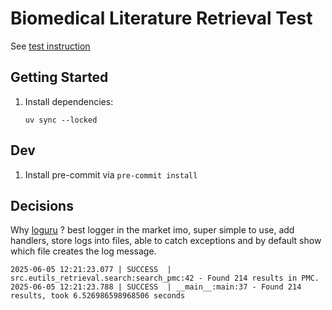 # Biomedical Literature Retrieval Test

See [test instruction](./INSTRUCTIONS.md)

## Getting Started

1. Install dependencies:
   ```
   uv sync --locked
   ```


## Dev

1. Install pre-commit via ```pre-commit install```


## Decisions
Why [loguru](https://loguru.readthedocs.io/en/stable/overview.html#no-handler-no-formatter-no-filter-one-function-to-rule-them-all) ?
best logger in the market imo, super simple to use, add handlers, store logs into files, able to catch exceptions and by default show which file creates the log message.

```
2025-06-05 12:21:23.077 | SUCCESS  | src.eutils_retrieval.search:search_pmc:42 - Found 214 results in PMC.
2025-06-05 12:21:23.788 | SUCCESS  | __main__:main:37 - Found 214 results, took 6.526986598968506 seconds
```
